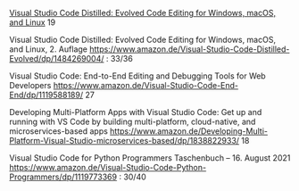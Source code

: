 
[Visual Studio Code Distilled: Evolved Code Editing for Windows, macOS, and Linux](https://www.amazon.de/Visual-Studio-Code-Distilled-Evolved/dp/1484242238/) 19

Visual Studio Code Distilled: Evolved Code Editing for Windows, macOS, and Linux, 2. Auflage
https://www.amazon.de/Visual-Studio-Code-Distilled-Evolved/dp/1484269004/ : 33/36

Visual Studio Code: End-to-End Editing and Debugging Tools for Web Developers
https://www.amazon.de/Visual-Studio-Code-End-End/dp/1119588189/ 27

Developing Multi-Platform Apps with Visual Studio Code: Get up and running with VS Code by building multi-platform, cloud-native,
and microservices-based apps
https://www.amazon.de/Developing-Multi-Platform-Visual-Studio-microservices-based/dp/1838822933/ 18


Visual Studio Code for Python Programmers Taschenbuch – 16. August 2021
https://www.amazon.de/Visual-Studio-Code-Python-Programmers/dp/1119773369 : 30/40
